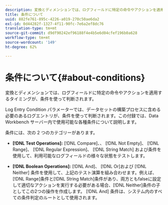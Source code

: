 ```yaml
---
description: 変換とディメンションでは、ログフィールドに特定の命令やアクションを適用するタイミングが、条件を使って判断されます。
title: 条件について
uuid: 882fe761-895c-4226-a019-270c50ae6da2
exl-id: 0d44282f-1327-4f11-90fc-7e6a2ef8dc76
translation-type: tm+mt
source-git-commit: d9df90242ef96188f4e4b5e6d04cfef196b0a628
workflow-type: tm+mt
source-wordcount: '149'
ht-degree: 62%

---
```


# 条件について{#about-conditions}

変換とディメンションでは、ログフィールドに特定の命令やアクションを適用するタイミングが、条件を使って判断されます。

Log Entry Condition パラメーターでは、データセットの構築プロセスに含める必要のあるログエントリが、条件を使って判断されます。この付録では、Data Workbench サーバー内で使用可能な各種条件について説明します。

条件には、次の 2 つのカテゴリーがあります。

* **[!DNL Test Operations]:** [!DNL Compare]、、 [!DNL Not Empty]、 [!DNL Range]、 [!DNL Regular Expression]、 [!DNL String Match] および条件を使用して、利用可能なログフィールドの様々な状態をテストします。

* **[!DNL Boolean Operations]:**  [!DNL And]、 [!DNL Or]および [!DNL Neither] 条件を使用して、上記のテスト演算を組み合わせます。例えば、[!DNL Range]条件と[!DNL String Match]条件があり、両方ともfalseに設定して適切なアクションを実行する必要がある場合、[!DNL Neither]条件の子としてこの2つの操作を作成します。 [!DNL And] 条件は、システム内のすべての条件判定のルートとして使用されます。
